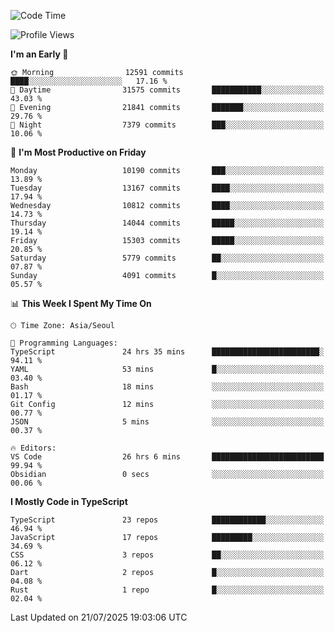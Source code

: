 <!--START_SECTION:waka-->
![Code Time](http://img.shields.io/badge/Code%20Time-8%2C059%20hrs%2013%20mins-blue)

![Profile Views](http://img.shields.io/badge/Profile%20Views-0-blue)

**I'm an Early 🐤** 

```text
🌞 Morning                12591 commits       ████░░░░░░░░░░░░░░░░░░░░░   17.16 % 
🌆 Daytime                31575 commits       ███████████░░░░░░░░░░░░░░   43.03 % 
🌃 Evening                21841 commits       ███████░░░░░░░░░░░░░░░░░░   29.76 % 
🌙 Night                  7379 commits        ███░░░░░░░░░░░░░░░░░░░░░░   10.06 % 
```
📅 **I'm Most Productive on Friday** 

```text
Monday                   10190 commits       ███░░░░░░░░░░░░░░░░░░░░░░   13.89 % 
Tuesday                  13167 commits       ████░░░░░░░░░░░░░░░░░░░░░   17.94 % 
Wednesday                10812 commits       ████░░░░░░░░░░░░░░░░░░░░░   14.73 % 
Thursday                 14044 commits       █████░░░░░░░░░░░░░░░░░░░░   19.14 % 
Friday                   15303 commits       █████░░░░░░░░░░░░░░░░░░░░   20.85 % 
Saturday                 5779 commits        ██░░░░░░░░░░░░░░░░░░░░░░░   07.87 % 
Sunday                   4091 commits        █░░░░░░░░░░░░░░░░░░░░░░░░   05.57 % 
```


📊 **This Week I Spent My Time On** 

```text
🕑︎ Time Zone: Asia/Seoul

💬 Programming Languages: 
TypeScript               24 hrs 35 mins      ████████████████████████░   94.11 % 
YAML                     53 mins             █░░░░░░░░░░░░░░░░░░░░░░░░   03.40 % 
Bash                     18 mins             ░░░░░░░░░░░░░░░░░░░░░░░░░   01.17 % 
Git Config               12 mins             ░░░░░░░░░░░░░░░░░░░░░░░░░   00.77 % 
JSON                     5 mins              ░░░░░░░░░░░░░░░░░░░░░░░░░   00.37 % 

🔥 Editors: 
VS Code                  26 hrs 6 mins       █████████████████████████   99.94 % 
Obsidian                 0 secs              ░░░░░░░░░░░░░░░░░░░░░░░░░   00.06 % 
```

**I Mostly Code in TypeScript** 

```text
TypeScript               23 repos            ████████████░░░░░░░░░░░░░   46.94 % 
JavaScript               17 repos            █████████░░░░░░░░░░░░░░░░   34.69 % 
CSS                      3 repos             ██░░░░░░░░░░░░░░░░░░░░░░░   06.12 % 
Dart                     2 repos             █░░░░░░░░░░░░░░░░░░░░░░░░   04.08 % 
Rust                     1 repo              █░░░░░░░░░░░░░░░░░░░░░░░░   02.04 % 
```




 Last Updated on 21/07/2025 19:03:06 UTC
<!--END_SECTION:waka-->
